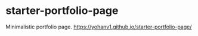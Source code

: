# starter-portfolio-page
Minimalistic portfolio page. https://yohanv1.github.io/starter-portfolio-page/
